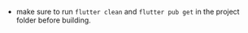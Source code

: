 * make sure to run ```flutter clean``` and ```flutter pub get``` in the project folder before building.
